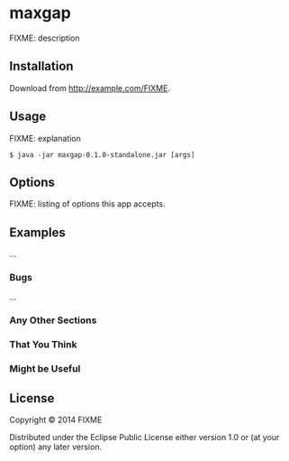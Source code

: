 # maxgap

FIXME: description

## Installation

Download from http://example.com/FIXME.

## Usage

FIXME: explanation

    $ java -jar maxgap-0.1.0-standalone.jar [args]

## Options

FIXME: listing of options this app accepts.

## Examples

...

### Bugs

...

### Any Other Sections
### That You Think
### Might be Useful

## License

Copyright © 2014 FIXME

Distributed under the Eclipse Public License either version 1.0 or (at
your option) any later version.
